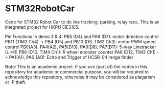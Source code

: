 # STM32RobotCar
Code for STM32 Robot Car to do line tracking, parking, relay race. This is an integrated project for HKPU EIE3105.

Pin Functions in demo 3 & 4:
PB5 (D4) and PA8 (D7): motor direction control
PB11 (TIM2 Ch4) -> PB4 (D5) and PB10 (D6, TIM2 Ch3): motor PWM speed control 
PB0(A3), PA4(A2), PA5(D13), PA9(D8), PA7(D11): 5-way Linetracker (L->R)
PB6 (D10, TIM4 Ch1): R wheel encoder counter
PA6 (D12, TIM3 Ch1) -> PA1(A1), PA0 (A0): Echo and Trigger of HCSR-04 range finder
 


Note: This is an academic project. If you use (part of) the codes in this repository for academic or commercial purpose, you will be required to acknowledge this repository, otherwise it may be considered as plagarism or IP theft.
